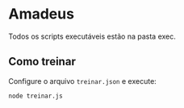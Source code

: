 # Amadeus

Todos os scripts executáveis estão na pasta exec.


## Como treinar
Configure o arquivo `treinar.json` e execute:

```
node treinar.js
```